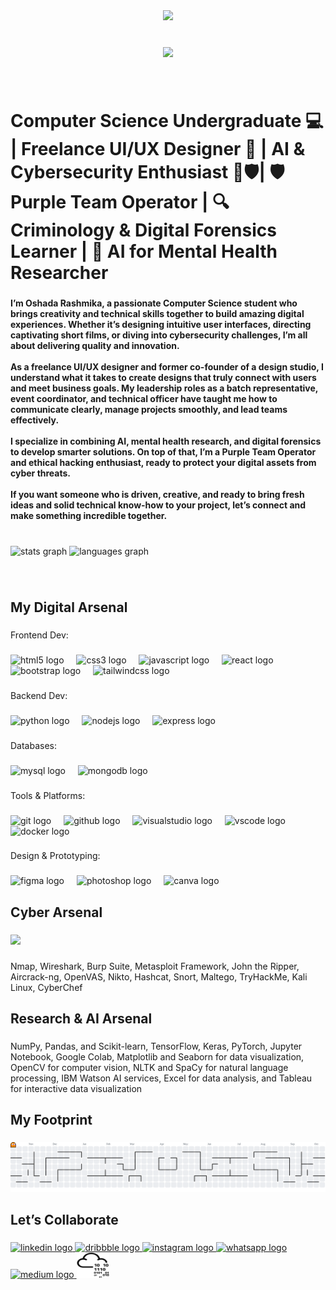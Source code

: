 <div align="center">
  <img height="320" src="https://user-images.githubusercontent.com/10498744/210012254-234538ff-d198-48aa-8964-37e6fd45d227.gif"  />
</div>

###

<br clear="both">

<div align="center">
  <img src="https://profile-counter.glitch.me/oshada-rashmika/count.svg?"  />
</div>

###

<br clear="both">

<h1 align="left">Computer Science Undergraduate 💻 | Freelance UI/UX Designer 🎨 | AI & Cybersecurity Enthusiast 🤖🛡️| 🛡️ Purple Team Operator | 🔍 Criminology & Digital Forensics Learner | 🧠 AI for Mental Health Researcher</h1>

###

<h4 align="left">I’m Oshada Rashmika, a passionate Computer Science student who brings creativity and technical skills together to build amazing digital experiences. Whether it’s designing intuitive user interfaces, directing captivating short films, or diving into cybersecurity challenges, I’m all about delivering quality and innovation.<br><br>As a freelance UI/UX designer and former co-founder of a design studio, I understand what it takes to create designs that truly connect with users and meet business goals. My leadership roles as a batch representative, event coordinator, and technical officer have taught me how to communicate clearly, manage projects smoothly, and lead teams effectively.<br><br>I specialize in combining AI, mental health research, and digital forensics to develop smarter solutions. On top of that, I’m a Purple Team Operator and ethical hacking enthusiast, ready to protect your digital assets from cyber threats.<br><br>If you want someone who is driven, creative, and ready to bring fresh ideas and solid technical know-how to your project, let’s connect and make something incredible together.</h4>

###

<br clear="both">

<div align="left">
  <img src="https://github-readme-stats.vercel.app/api?username=oshada-rashmika&hide_title=false&hide_rank=false&show_icons=true&include_all_commits=true&count_private=true&disable_animations=false&theme=dracula&locale=en&hide_border=false&order=1" height="150" alt="stats graph"  />
  <img src="https://github-readme-stats.vercel.app/api/top-langs?username=oshada-rashmika&locale=en&hide_title=false&layout=compact&card_width=320&langs_count=5&theme=dracula&hide_border=false&order=2" height="150" alt="languages graph"  />
</div>

###

<br clear="both">

<h2 align="left">My Digital Arsenal</h2>

###

<p align="left">Frontend Dev:</p>

###

<div align="left">
  <img src="https://cdn.jsdelivr.net/gh/devicons/devicon/icons/html5/html5-original.svg" height="40" alt="html5 logo"  />
  <img width="12" />
  <img src="https://cdn.jsdelivr.net/gh/devicons/devicon/icons/css3/css3-original.svg" height="40" alt="css3 logo"  />
  <img width="12" />
  <img src="https://cdn.jsdelivr.net/gh/devicons/devicon/icons/javascript/javascript-original.svg" height="40" alt="javascript logo"  />
  <img width="12" />
  <img src="https://cdn.jsdelivr.net/gh/devicons/devicon/icons/react/react-original.svg" height="40" alt="react logo"  />
  <img width="12" />
  <img src="https://cdn.jsdelivr.net/gh/devicons/devicon/icons/bootstrap/bootstrap-original.svg" height="40" alt="bootstrap logo"  />
  <img width="12" />
  <img src="https://cdn.jsdelivr.net/gh/devicons/devicon/icons/tailwindcss/tailwindcss-original-wordmark.svg" height="40" alt="tailwindcss logo"  />
</div>

###

<p align="left">Backend Dev:</p>

###

<div align="left">
  <img src="https://cdn.jsdelivr.net/gh/devicons/devicon/icons/python/python-original.svg" height="40" alt="python logo"  />
  <img width="12" />
  <img src="https://cdn.jsdelivr.net/gh/devicons/devicon/icons/nodejs/nodejs-original.svg" height="40" alt="nodejs logo"  />
  <img width="12" />
  <img src="https://cdn.jsdelivr.net/gh/devicons/devicon/icons/express/express-original.svg" height="40" alt="express logo"  />
</div>

###

<p align="left">Databases:</p>

###

<div align="left">
  <img src="https://cdn.jsdelivr.net/gh/devicons/devicon/icons/mysql/mysql-original.svg" height="40" alt="mysql logo"  />
  <img width="12" />
  <img src="https://cdn.jsdelivr.net/gh/devicons/devicon/icons/mongodb/mongodb-original.svg" height="40" alt="mongodb logo"  />
</div>

###

<p align="left">Tools & Platforms:</p>

###

<div align="left">
  <img src="https://cdn.jsdelivr.net/gh/devicons/devicon/icons/git/git-original.svg" height="40" alt="git logo"  />
  <img width="12" />
  <img src="https://cdn.jsdelivr.net/gh/devicons/devicon/icons/github/github-original.svg" height="40" alt="github logo"  />
  <img width="12" />
  <img src="https://cdn.jsdelivr.net/gh/devicons/devicon/icons/visualstudio/visualstudio-plain.svg" height="40" alt="visualstudio logo"  />
  <img width="12" />
  <img src="https://cdn.jsdelivr.net/gh/devicons/devicon/icons/vscode/vscode-original.svg" height="40" alt="vscode logo"  />
  <img width="12" />
  <img src="https://cdn.jsdelivr.net/gh/devicons/devicon/icons/docker/docker-original.svg" height="40" alt="docker logo"  />
</div>

###

<p align="left">Design & Prototyping:</p>

###

<div align="left">
  <img src="https://cdn.jsdelivr.net/gh/devicons/devicon/icons/figma/figma-original.svg" height="40" alt="figma logo"  />
  <img width="12" />
  <img src="https://cdn.jsdelivr.net/gh/devicons/devicon/icons/photoshop/photoshop-plain.svg" height="40" alt="photoshop logo"  />
  <img width="12" />
  <img src="https://cdn.jsdelivr.net/gh/devicons/devicon/icons/canva/canva-original.svg" height="40" alt="canva logo"  />
</div>

###

<h2 align="left">Cyber Arsenal</h2>

###

<div align="left">
  <img height="100" src="https://tryhackme-badges.s3.amazonaws.com/Gh0stFac3.exe.png?update=6"  />
</div>

###

<p align="left">Nmap, Wireshark, Burp Suite, Metasploit Framework, John the Ripper, Aircrack-ng, OpenVAS, Nikto, Hashcat, Snort, Maltego, TryHackMe, Kali Linux, CyberChef</p>

###

<h2 align="left">Research & AI Arsenal</h2>

###

<p align="left">NumPy, Pandas, and Scikit-learn, TensorFlow, Keras, PyTorch, Jupyter Notebook, Google Colab, Matplotlib and Seaborn for data visualization, OpenCV for computer vision, NLTK and SpaCy for natural language processing, IBM Watson AI services, Excel for data analysis, and Tableau for interactive data visualization</p>

###

<h2 align="left">My Footprint</h2>

###

<picture>
  <source media="(prefers-color-scheme: dark)" srcset="https://raw.githubusercontent.com/oshada-rashmika/oshada-rashmika/output/pacman-contribution-graph-dark.svg">
  <source media="(prefers-color-scheme: light)" srcset="https://raw.githubusercontent.com/oshada-rashmika/oshada-rashmika/output/pacman-contribution-graph.svg">
  <img alt="pacman contribution graph" src="https://raw.githubusercontent.com/oshada-rashmika/oshada-rashmika/output/pacman-contribution-graph.svg">
</picture>

###

<h2 align="left">Let’s Collaborate</h2>

###

<div align="left">
  <a href="https://www.linkedin.com/in/oshada-rashmika/" target="_blank">
    <img src="https://raw.githubusercontent.com/maurodesouza/profile-readme-generator/master/src/assets/icons/social/linkedin/default.svg" width="52" height="40" alt="linkedin logo"  />
  </a>
  <a href="https://dribbble.com/oshada-rashmika" target="_blank">
    <img src="https://raw.githubusercontent.com/maurodesouza/profile-readme-generator/master/src/assets/icons/social/dribbble/default.svg" width="52" height="40" alt="dribbble logo"  />
  </a>
  <a href="https://www.instagram.com/l.u.c.11?igsh=Y3M2Y2ZmeWQxb3o=" target="_blank">
    <img src="https://raw.githubusercontent.com/maurodesouza/profile-readme-generator/master/src/assets/icons/social/instagram/default.svg" width="52" height="40" alt="instagram logo"  />
  </a>
  <a href="Wa.me/+94740304576" target="_blank">
    <img src="https://raw.githubusercontent.com/maurodesouza/profile-readme-generator/master/src/assets/icons/social/whatsapp/default.svg" width="52" height="40" alt="whatsapp logo"  />
  </a>
  <a href="https://medium.com/@oshada_rashmika" target="_blank">
    <img src="https://raw.githubusercontent.com/maurodesouza/profile-readme-generator/master/src/assets/icons/social/medium/default.svg" width="52" height="40" alt="medium logo"  />
  </a>
  <a href="https://tryhackme.com/p/Gh0stFac3.exe" target="_blank">
    <img src="https://raw.githubusercontent.com/maurodesouza/profile-readme-generator/master/src/assets/icons/social/tryhackme/default.svg" width="52" height="40" alt="tryhackme logo"  />
  </a>
</div>

###


